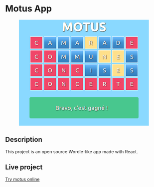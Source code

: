 # Motus App

<p align="center">
    <img src="screenshot.png?raw=true" alt="Motus App" title="Motus App" />
</p>


## Description

This project is an open source Wordle-like app made with React.

## Live project

[Try motus online](https://motus.purpleweb.fr/)
